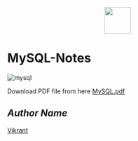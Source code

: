 <div align="center">
  <img height="60" src="https://user-images.githubusercontent.com/85709371/157084352-f7d187f7-b6df-4e14-91df-3fc7b7325d28.png">
</div>

# MySQL-Notes

![mysql](https://user-images.githubusercontent.com/85709371/145542520-783b30fb-ebc6-452b-9595-cf3e31a92bc1.png)

Download PDF file from here [MySQL.pdf](https://github.com/Vikrant-V28/MySQL-Notes/files/7691057/MySQL.pdf)

## *Author Name*
[Vikrant](https://github.com/thevkrant)
